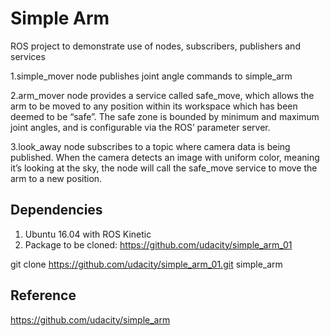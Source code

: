 # Simple Arm
ROS project to demonstrate use of nodes, subscribers, publishers and services

 1.simple_mover node publishes joint angle commands to simple_arm
 
 2.arm_mover node provides a service called safe_move, which allows the arm to be moved to any position within its workspace which has been deemed to be “safe”. The safe zone is bounded by minimum and maximum joint angles, and is configurable via the ROS’ parameter server.
 
 3.look_away node subscribes to a topic where camera data is being published.
 When the camera detects an image with uniform color, meaning it’s looking at the sky, the node will call the safe_move service to move the arm to a new position.
 
 ## Dependencies
 1) Ubuntu 16.04 with ROS Kinetic
 2) Package to be cloned: https://github.com/udacity/simple_arm_01
 
 git clone https://github.com/udacity/simple_arm_01.git simple_arm
 
 ## Reference
 https://github.com/udacity/simple_arm
